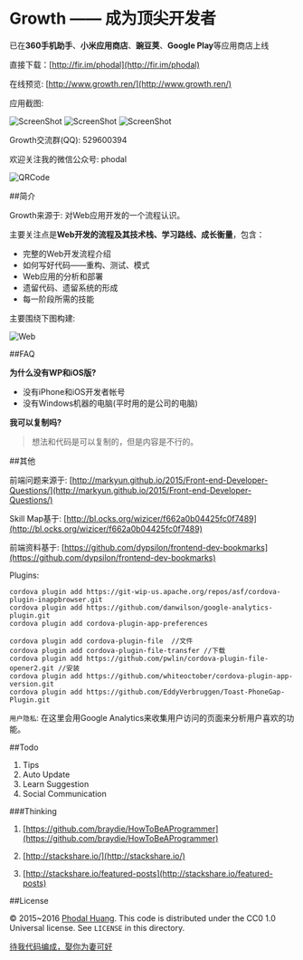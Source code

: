 # Growth —— 成为顶尖开发者

已在**360手机助手**、**小米应用商店**、**豌豆荚**、**Google Play**等应用商店上线

直接下载：[http://fir.im/phodal](http://fir.im/phodal)

在线预览: [http://www.growth.ren/](http://www.growth.ren/)

应用截图:

![ScreenShot](screenshot/3.jpg) ![ScreenShot](screenshot/2.jpg) ![ScreenShot](screenshot/1.jpg)

Growth交流群(QQ): 529600394 

欢迎关注我的微信公众号: phodal

![QRCode](www/img/wechat.jpg)

##简介

Growth来源于: 对Web应用开发的一个流程认识。

主要关注点是**Web开发的流程及其技术栈、学习路线、成长衡量**，包含：

 - 完整的Web开发流程介绍   
 - 如何写好代码——重构、测试、模式
 - Web应用的分析和部署
 - 遗留代码、遗留系统的形成
 - 每一阶段所需的技能

主要围绕下图构建:

![Web](www/img/seven.png)

##FAQ

**为什么没有WP和iOS版?**

- 没有iPhone和iOS开发者帐号
- 没有Windows机器的电脑(平时用的是公司的电脑)

**我可以复制吗?**

> 想法和代码是可以复制的，但是内容是不行的。

##其他

前端问题来源于: [http://markyun.github.io/2015/Front-end-Developer-Questions/](http://markyun.github.io/2015/Front-end-Developer-Questions/)

Skill Map基于: [http://bl.ocks.org/wizicer/f662a0b04425fc0f7489](http://bl.ocks.org/wizicer/f662a0b04425fc0f7489)

前端资料基于: [https://github.com/dypsilon/frontend-dev-bookmarks](https://github.com/dypsilon/frontend-dev-bookmarks)

Plugins:

    cordova plugin add https://git-wip-us.apache.org/repos/asf/cordova-plugin-inappbrowser.git
    cordova plugin add https://github.com/danwilson/google-analytics-plugin.git
    cordova plugin add cordova-plugin-app-preferences

    cordova plugin add cordova-plugin-file  //文件
    cordova plugin add cordova-plugin-file-transfer //下载
    cordova plugin add https://github.com/pwlin/cordova-plugin-file-opener2.git //安装
    cordova plugin add https://github.com/whiteoctober/cordova-plugin-app-version.git
    cordova plugin add https://github.com/EddyVerbruggen/Toast-PhoneGap-Plugin.git


``用户隐私``: 在这里会用Google Analytics来收集用户访问的页面来分析用户喜欢的功能。

##Todo

1. Tips
2. Auto Update
3. Learn Suggestion
4. Social Communication

###Thinking

1. [https://github.com/braydie/HowToBeAProgrammer](https://github.com/braydie/HowToBeAProgrammer)

2. [http://stackshare.io/](http://stackshare.io/)

3. [http://stackshare.io/featured-posts](http://stackshare.io/featured-posts)

##License

© 2015~2016 [Phodal Huang](https://www.phodal.com). This code is distributed under the CC0 1.0 Universal license. See `LICENSE` in this directory.

[待我代码编成，娶你为妻可好](http://www.xuntayizhan.com/person/ji-ke-ai-qing-zhi-er-shi-dai-wo-dai-ma-bian-cheng-qu-ni-wei-qi-ke-hao-wan/)
